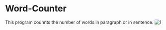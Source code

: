 # Word-Counter
This program counnts the number of words in paragraph or in sentence.
![1](https://user-images.githubusercontent.com/68477862/114244167-9dc01280-99ab-11eb-8dcb-c2a90c9c7d64.PNG)
